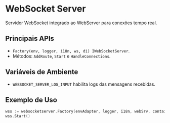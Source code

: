 # WebSocket Server

Servidor WebSocket integrado ao WebServer para conexões tempo real.

## Principais APIs
- `Factory(env, logger, i18n, ws, di) IWebSocketServer`.
- Métodos: `AddRoute`, `Start` e `HandleConnections`.

## Variáveis de Ambiente
- `WEBSOCKET_SERVER_LOG_INPUT` habilita logs das mensagens recebidas.

## Exemplo de Uso
```go
wss := websocketserver.Factory(envAdapter, logger, i18n, webSrv, container)
wss.Start()
```
